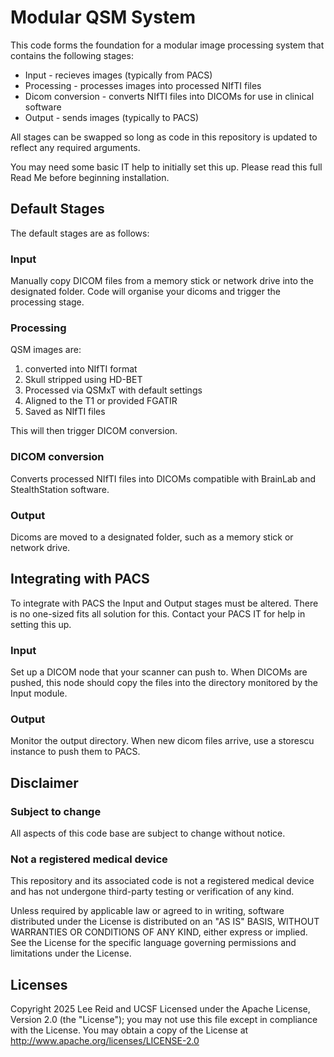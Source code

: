 # Modular QSM System

This code forms the foundation for a modular image processing system that contains the following stages:

* Input - recieves images (typically from PACS)
* Processing - processes images into processed NIfTI files
* Dicom conversion - converts NIfTI files into DICOMs for use in clinical software
* Output - sends images (typically to PACS)

All stages can be swapped so long as code in this repository is updated to reflect any required arguments. 

You may need some basic IT help to initially set this up. Please read this full Read Me before beginning installation.

## Default Stages

The default stages are as follows:

### Input

Manually copy DICOM files from a memory stick or network drive into the designated folder. Code will organise your dicoms and trigger the processing stage.

### Processing

QSM images are:
1. converted into NIfTI format
2. Skull stripped using HD-BET
3. Processed via QSMxT with default settings
4. Aligned to the T1 or provided FGATIR
5. Saved as NIfTI files

This will then trigger DICOM conversion.

### DICOM conversion

Converts processed NIfTI files into DICOMs compatible with BrainLab and StealthStation software.

### Output

Dicoms are moved to a designated folder, such as a memory stick or network drive.  

## Integrating with PACS

To integrate with PACS the Input and Output stages must be altered. There is no one-sized fits all solution for this. Contact your PACS IT for help in setting this up.

### Input

Set up a DICOM node that your scanner can push to. When DICOMs are pushed, this node should copy the files into the directory monitored by the Input module.

### Output

Monitor the output directory. When new dicom files arrive, use a storescu instance to push them to PACS.


## Disclaimer
### Subject to change

All aspects of this code base are subject to change without notice.

### Not a registered medical device

This repository and its associated code is not a registered medical device and has not undergone third-party testing or verification of any kind.

Unless required by applicable law or agreed to in writing, software distributed under the License is distributed on an "AS IS" BASIS, WITHOUT WARRANTIES OR CONDITIONS OF ANY KIND, either express or implied. See the License for the specific language governing permissions and limitations under the License.

## Licenses
Copyright 2025 Lee Reid and UCSF
Licensed under the Apache License, Version 2.0 (the "License"); you may not use this file except in compliance with the License. You may obtain a copy of the License at http://www.apache.org/licenses/LICENSE-2.0